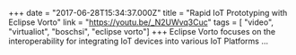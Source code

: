 +++
date = "2017-06-28T15:34:37.000Z"
title = "Rapid IoT Prototyping with Eclipse Vorto"
link = "https://youtu.be/_N2UWvq3Cuc"
tags = [ "video", "virtualiot", "boschsi", "eclipse vorto"]
+++
Eclipse Vorto focuses on the interoperability for integrating IoT devices into various IoT Platforms …